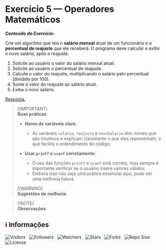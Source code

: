 <!-- Título -->
# Exercício 5 — Operadores Matemáticos

***Conteúdo do Exercício:***

Crie um algoritmo que leia o **salário mensal** atual de um funcionário e o **percentual de reajuste** que ele receberá. O programa deve calcular e exibir o novo salário, após o reajuste.

1. Solicite ao usuário o valor do salário mensal atual.
2. Solicite ao usuário o percentual de reajuste.
3. Calcule o valor do reajuste, multiplicando o salário pelo percentual (dividido por 100).
4. Some o valor do reajuste ao salário atual.
5. Exiba o novo salário.

[Resposta.](main.c)

> [!IMPORTANT]\
> **Boas práticas**:
>
> * **Nome de variáveis claro**:
>   * As variáveis `salario`, `reajuste` e `novoSalario` têm nomes que são intuitivos e explicam claramente o que elas representam, o que facilita o entendimento do código.
>
> * **Usar `printf` e `scanf` corretamente**:
>   * O uso das funções `printf` e `scanf` está correto, mas sempre é importante verificar se o usuário insere valores válidos.
>   * Embora isso não seja uma prática essencial aqui, pode ser uma melhoria futura.

> [!WARNING]\
> **Sugestões de melhoria**:
>

> [!NOTE]\
> **Observações**:
>

<!-- Informações -->
## &#8505; Informações

![Visitors](https://api.visitorbadge.io/api/visitors?path=Devsgeeknerd%2Fexe-5-ope-mat-exe-pra-ope-mat-fun&label=Visitantes&labelColor=%23700070&labelStyle=none&countColor=%23000fff&style=plastic&color=%23ffffff "Total de Visitantes")
&nbsp;
![Followers](https://img.shields.io/github/followers/Devsgeeknerd?style=p&label=Seguidores&labelColor=800080&color=000fff "Total de Seguidores")
&nbsp;
![Watchers](https://img.shields.io/github/watchers/Devsgeeknerd/exe-5-ope-mat-exe-pra-ope-mat-fun?style=p&label=Observadores&labelColor=800080&color=000fff "Total de Observadores")
&nbsp;
![Stars](https://img.shields.io/github/stars/Devsgeeknerd/exe-5-ope-mat-exe-pra-ope-mat-fun?style=p&label=Estrelas&labelColor=800080&color=000fff "Total de Estrelas")
&nbsp;
![Forks](https://img.shields.io/github/forks/Devsgeeknerd/exe-5-ope-mat-exe-pra-ope-mat-fun?style=p&label=Bifurcações&labelColor=800080&color=000fff "Total de Bifurcações")
&nbsp;
![Repo Size](https://img.shields.io/github/repo-size/Devsgeeknerd/exe-5-ope-mat-exe-pra-ope-mat-fun?style=p&label=Tamanho&labelColor=800080&color=000fff "Tamanho do Repositório")
&nbsp;
![License](https://img.shields.io/github/license/Devsgeeknerd/exe-5-ope-mat-exe-pra-ope-mat-fun?style=p&label=Licença&labelColor=800080&color=000fff "Licença do Repositório")
